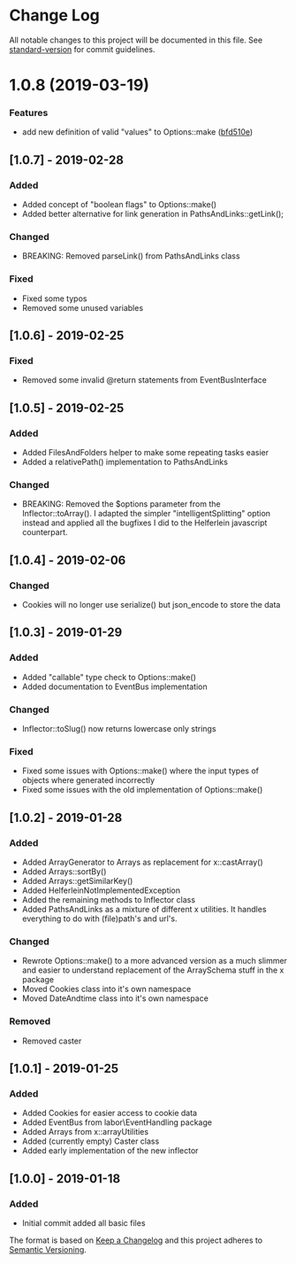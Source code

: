 # Change Log

All notable changes to this project will be documented in this file. See [standard-version](https://github.com/conventional-changelog/standard-version) for commit guidelines.

# 1.0.8 (2019-03-19)


### Features

* add new definition of valid "values" to Options::make ([bfd510e](https://bitbucket.org/labor-digital/labor-library-helferlein-php/commits/bfd510e))



## [1.0.7] - 2019-02-28
### Added
- Added concept of "boolean flags" to Options::make()
- Added better alternative for link generation in PathsAndLinks::getLink();

### Changed
- BREAKING: Removed parseLink() from PathsAndLinks class

### Fixed
- Fixed some typos
- Removed some unused variables

## [1.0.6] - 2019-02-25
### Fixed
- Removed some invalid @return statements from EventBusInterface

## [1.0.5] - 2019-02-25
### Added
- Added FilesAndFolders helper to make some repeating tasks easier
- Added a relativePath() implementation to PathsAndLinks

### Changed
- BREAKING: Removed the $options parameter from the Inflector::toArray(). I adapted the simpler "intelligentSplitting" option instead and applied all the bugfixes I did to the Helferlein javascript counterpart.

## [1.0.4] - 2019-02-06
### Changed
- Cookies will no longer use serialize() but json_encode to store the data

## [1.0.3] - 2019-01-29
### Added
- Added "callable" type check to Options::make()
- Added documentation to EventBus implementation

### Changed
- Inflector::toSlug() now returns lowercase only strings

### Fixed
- Fixed some issues with Options::make() where the input types of objects where generated incorrectly
- Fixed some issues with the old implementation of Options::make()

## [1.0.2] - 2019-01-28
### Added
- Added ArrayGenerator to Arrays as replacement for x::castArray()
- Added Arrays::sortBy()
- Added Arrays::getSimilarKey()
- Added HelferleinNotImplementedException
- Added the remaining methods to Inflector class
- Added PathsAndLinks as a mixture of different x utilities. It handles everything to do with (file)path's and url's.

### Changed
- Rewrote Options::make() to a more advanced version as a much slimmer and easier to understand replacement of the ArraySchema stuff in the x package
- Moved Cookies class into it's own namespace
- Moved DateAndtime class into it's own namespace

### Removed
- Removed caster

## [1.0.1] - 2019-01-25
### Added
- Added Cookies for easier access to cookie data
- Added EventBus from labor\EventHandling package
- Added Arrays from x::arrayUtilities
- Added (currently empty) Caster class
- Added early implementation of the new inflector
## [1.0.0] - 2019-01-18
### Added
- Initial commit added all basic files



The format is based on [Keep a Changelog](http://keepachangelog.com/en/1.0.0/)
and this project adheres to [Semantic Versioning](http://semver.org/spec/v2.0.0.html).

